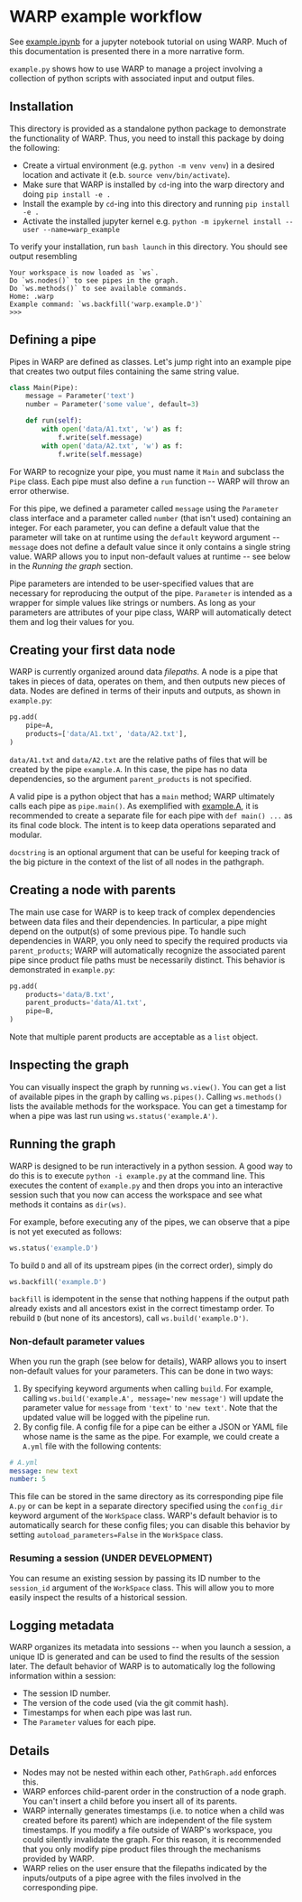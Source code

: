# WARP example workflow

See [example.ipynb](./example.ipynb) 
for a jupyter notebook tutorial on using WARP.
Much of this documentation is presented there in a more narrative form.

`example.py` shows how to use WARP to manage a project involving a collection of
python scripts with associated input and output files.

## Installation

This directory is provided as a standalone python package to demonstrate the functionality of WARP.
Thus, you need to install this package by doing the following:
- Create a virtual environment (e.g. `python -m venv venv`) in a desired location and activate it 
(e.b. `source venv/bin/activate`).
- Make sure that WARP is installed by `cd`-ing into the warp directory and doing `pip install -e .`
- Install the example by `cd`-ing into this directory and running `pip install -e .`
- Activate the installed jupyter kernel e.g. `python -m ipykernel install --user --name=warp_example`

To verify your installation, run `bash launch` in this directory.
You should see output resembling
```
Your workspace is now loaded as `ws`. 
Do `ws.nodes()` to see pipes in the graph. 
Do `ws.methods()` to see available commands.
Home: .warp
Example command: `ws.backfill('warp.example.D')`
>>>
```

## Defining a pipe

Pipes in WARP are defined as classes.
Let's jump right into an example pipe that creates two output files containing the same string value.
```python
class Main(Pipe):
    message = Parameter('text')
    number = Parameter('some value', default=3)

    def run(self):
        with open('data/A1.txt', 'w') as f:
            f.write(self.message)
        with open('data/A2.txt', 'w') as f:
            f.write(self.message)
```
For WARP to recognize your pipe, you must name it `Main` and subclass the `Pipe` class.
Each pipe must also define a `run` function -- WARP will throw an error otherwise.

For this pipe, we defined a parameter called `message` using the `Parameter` class interface and
a parameter called `number` (that isn't used) containing an integer.
For each parameter, you can define a default value that the parameter will take on at runtime using
the `default` keyword argument -- `message` does not define a default value since it only contains a
single string value. 
WARP allows you to input non-default values at runtime -- see below in the *Running the graph* 
section.

Pipe parameters are intended to be user-specified values that are necessary for reproducing the 
output of the pipe.
`Parameter` is intended as a wrapper for simple values like strings or numbers.
As long as your parameters are attributes of your pipe class, WARP will automatically detect them
and log their values for you.

## Creating your first data node

WARP is currently organized around data *filepaths*.
A node is a pipe that takes in pieces of data, operates on them, and then outputs new pieces of data.
Nodes are defined in terms of their inputs and outputs, as shown in `example.py`:

```python
pg.add(
    pipe=A,
    products=['data/A1.txt', 'data/A2.txt'],
)
```

`data/A1.txt` and `data/A2.txt` are the relative paths of files that will be created by the pipe `example.A`.
In this case, the pipe has no data dependencies, so the argument `parent_products` is not specified.

A valid pipe is a python object that has a `main` method; WARP ultimately calls each pipe as `pipe.main()`. 
As exemplified with [example.A](https://code.sei.cmu.edu/bitbucket/users/jwhelland/repos/warp/browse/example/example/A.py), 
it is recommended to create a separate file for each pipe with `def main() ...` as its final code block.
The intent is to keep data operations separated and modular.

`docstring` is an optional argument that can be useful for keeping track of the big
picture in the context of the list of all nodes in the pathgraph.

## Creating a node with parents

The main use case for WARP is to keep track of complex dependencies between data files and their dependencies. 
In particular, a pipe might depend on the output(s) of some previous pipe.
To handle such dependencies in WARP, you only need to specify the required products via `parent_products`; WARP will
automatically recognize the associated parent pipe since product file paths must be necessarily distinct.
This behavior is demonstrated in `example.py`:
```python
pg.add(
    products='data/B.txt',
    parent_products='data/A1.txt',
    pipe=B,
)
```
Note that multiple parent products are acceptable as a `list` object.

## Inspecting the graph

You can visually inspect the graph by running `ws.view()`.
You can get a list of available pipes in the graph by calling `ws.pipes()`.
Calling `ws.methods()` lists the available methods for the workspace.
You can get a timestamp for when a pipe was last run using `ws.status('example.A')`.

## Running the graph

WARP is designed to be run interactively in a python session. 
A good way to do this is to execute `python -i example.py` at the command line. 
This executes the content of `example.py` and then drops you into an interactive session such that you now can access the workspace and see what methods it contains as `dir(ws)`.

For example, before executing any of the pipes, we can observe that a pipe
is not yet executed as follows:
```python
ws.status('example.D')
```

To build `D` and all of its upstream pipes (in the correct order), simply do
```python
ws.backfill('example.D')
```
`backfill` is idempotent in the sense that nothing happens if the output path already exists and 
all ancestors exist in the correct timestamp order. 
To rebuild `D` (but none of its ancestors), call `ws.build('example.D')`.

### Non-default parameter values
When you run the graph (see below for details), WARP allows you to insert non-default values for
your parameters.
This can be done in two ways:
1. By specifying keyword arguments when calling `build`.
For example, calling `ws.build('example.A', message='new message')` will update the parameter
value for `message` from `'text'` to `'new text'`.
Note that the updated value will be logged with the pipeline run.
2. By config file.
A config file for a pipe can be either a JSON or YAML file whose name is the same as the pipe.
For example, we could create a `A.yml` file with the following contents:
```yaml
# A.yml
message: new text
number: 5
```
This file can be stored in the same directory as its corresponding pipe file `A.py` or can be kept
in a separate directory specified using the `config_dir` keyword argument of the `WorkSpace` class.
WARP's default behavior is to automatically search for these config files; you can disable this
behavior by setting `autoload_parameters=False` in the `WorkSpace` class.

### Resuming a session (UNDER DEVELOPMENT)
You can resume an existing session by passing its ID number to the `session_id` argument of the 
`WorkSpace` class.
This will allow you to more easily inspect the results of a historical session.

## Logging metadata

WARP organizes its metadata into sessions -- when you launch a session, a unique ID is generated
and can be used to find the results of the session later.
The default behavior of WARP is to automatically log the following information within a session:
- The session ID number.
- The version of the code used (via the git commit hash).
- Timestamps for when each pipe was last run.
- The `Parameter` values for each pipe.

## Details

- Nodes may not be nested within each other, `PathGraph.add` enforces this.
- WARP enforces child-parent order in the construction of a node graph. You can't insert
a child before you insert all of its parents.
- WARP internally generates timestamps (i.e. to notice when a child was created before its parent) which are
independent of the file system timestamps.
If you modify a file outside of WARP's workspace, you could silently invalidate the graph.
For this reason, it is recommended that you only modify pipe product files through the mechanisms provided by WARP.
- WARP relies on the user ensure that the filepaths indicated by the inputs/outputs of a pipe agree with 
the files involved in the corresponding pipe.
